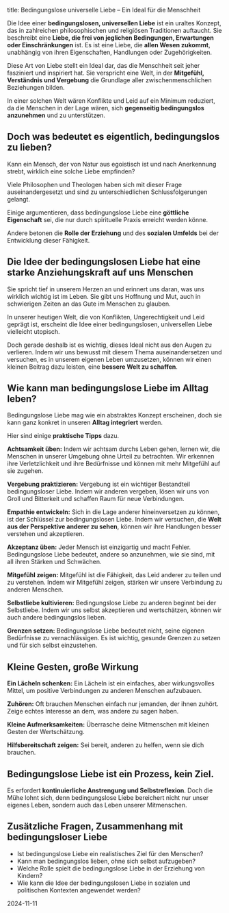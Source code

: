   
title: Bedingungslose universelle Liebe – Ein Ideal für die Menschheit

Die Idee einer **bedingungslosen, universellen Liebe** ist ein uraltes Konzept, das in zahlreichen philosophischen und religiösen Traditionen auftaucht. Sie beschreibt eine **Liebe, die frei von jeglichen Bedingungen, Erwartungen oder Einschränkungen** ist. Es ist eine Liebe, die **allen Wesen zukommt**, unabhängig von ihren Eigenschaften, Handlungen oder Zugehörigkeiten.

Diese Art von Liebe stellt ein Ideal dar, das die Menschheit seit jeher fasziniert und inspiriert hat. Sie verspricht eine Welt, in der **Mitgefühl, Verständnis und Vergebung** die Grundlage aller zwischenmenschlichen Beziehungen bilden. 

In einer solchen Welt wären Konflikte und Leid auf ein Minimum reduziert, da die Menschen in der Lage wären, sich **gegenseitig bedingungslos anzunehmen** und zu unterstützen.

## Doch was bedeutet es eigentlich, bedingungslos zu lieben? 

Kann ein Mensch, der von Natur aus egoistisch ist und nach Anerkennung strebt, wirklich eine solche Liebe empfinden? 

Viele Philosophen und Theologen haben sich mit dieser Frage auseinandergesetzt und sind zu unterschiedlichen Schlussfolgerungen gelangt. 

Einige argumentieren, dass bedingungslose Liebe eine **göttliche Eigenschaft** sei, die nur durch spirituelle Praxis erreicht werden könne. 

Andere betonen die **Rolle der Erziehung** und des **sozialen Umfelds** bei der Entwicklung dieser Fähigkeit.

## Die Idee der bedingungslosen Liebe hat eine starke Anziehungskraft auf uns Menschen

Sie spricht tief in unserem Herzen an und erinnert uns daran, was uns wirklich wichtig ist im Leben. Sie gibt uns Hoffnung und Mut, auch in schwierigen Zeiten an das Gute im Menschen zu glauben.

In unserer heutigen Welt, die von Konflikten, Ungerechtigkeit und Leid geprägt ist, erscheint die Idee einer bedingungslosen, universellen Liebe vielleicht utopisch. 

Doch gerade deshalb ist es wichtig, dieses Ideal nicht aus den Augen zu verlieren. Indem wir uns bewusst mit diesem Thema auseinandersetzen und versuchen, es in unserem eigenen Leben umzusetzen, können wir einen kleinen Beitrag dazu leisten, eine **bessere Welt zu schaffen**.

## Wie kann man bedingungslose Liebe im Alltag leben?

Bedingungslose Liebe mag wie ein abstraktes Konzept erscheinen, doch sie kann ganz konkret in unseren **Alltag integriert** werden. 

Hier sind einige **praktische Tipps** dazu.

**Achtsamkeit üben:** Indem wir achtsam durchs Leben gehen, lernen wir, die Menschen in unserer Umgebung ohne Urteil zu betrachten. Wir erkennen ihre Verletzlichkeit und ihre Bedürfnisse und können mit mehr Mitgefühl auf sie zugehen.

**Vergebung praktizieren:** Vergebung ist ein wichtiger Bestandteil bedingungsloser Liebe. Indem wir anderen vergeben, lösen wir uns von Groll und Bitterkeit und schaffen Raum für neue Verbindungen.

**Empathie entwickeln:** Sich in die Lage anderer hineinversetzen zu können, ist der Schlüssel zur bedingungslosen Liebe. Indem wir versuchen, die **Welt aus der Perspektive anderer zu sehen**, können wir ihre Handlungen besser verstehen und akzeptieren.

**Akzeptanz üben:** Jeder Mensch ist einzigartig und macht Fehler. Bedingungslose Liebe bedeutet, andere so anzunehmen, wie sie sind, mit all ihren Stärken und Schwächen.

**Mitgefühl zeigen:** Mitgefühl ist die Fähigkeit, das Leid anderer zu teilen und zu verstehen. Indem wir Mitgefühl zeigen, stärken wir unsere Verbindung zu anderen Menschen.

**Selbstliebe kultivieren:** Bedingungslose Liebe zu anderen beginnt bei der Selbstliebe. Indem wir uns selbst akzeptieren und wertschätzen, können wir auch andere bedingungslos lieben.

**Grenzen setzen:** Bedingungslose Liebe bedeutet nicht, seine eigenen Bedürfnisse zu vernachlässigen. Es ist wichtig, gesunde Grenzen zu setzen und für sich selbst einzustehen.

## Kleine Gesten, große Wirkung

**Ein Lächeln schenken:** Ein Lächeln ist ein einfaches, aber wirkungsvolles Mittel, um positive Verbindungen zu anderen Menschen aufzubauen.

**Zuhören:** Oft brauchen Menschen einfach nur jemanden, der ihnen zuhört. Zeige echtes Interesse an dem, was andere zu sagen haben.

**Kleine Aufmerksamkeiten:** Überrasche deine Mitmenschen mit kleinen Gesten der Wertschätzung.

**Hilfsbereitschaft zeigen:** Sei bereit, anderen zu helfen, wenn sie dich brauchen.

## Bedingungslose Liebe ist ein Prozess, kein Ziel. 

Es erfordert **kontinuierliche Anstrengung und Selbstreflexion**. Doch die Mühe lohnt sich, denn bedingungslose Liebe bereichert nicht nur unser eigenes Leben, sondern auch das Leben unserer Mitmenschen.

## Zusätzliche Fragen, Zusammenhang mit bedingungsloser Liebe

* Ist bedingungslose Liebe ein realistisches Ziel für den Menschen?  
* Kann man bedingungslos lieben, ohne sich selbst aufzugeben?  
* Welche Rolle spielt die bedingungslose Liebe in der Erziehung von Kindern?  
* Wie kann die Idee der bedingungslosen Liebe in sozialen und politischen Kontexten angewendet werden?

2024-11-11